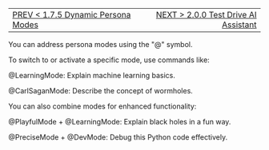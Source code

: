 <TABLE width="100%"><TR><TD align="left"><a href="‐-1.7.5-Dynamic-Persona-Modes.md">PREV < 1.7.5 Dynamic Persona Modes</a></TD><TD align="right"><a href="‐-2.0.0-Test-Drive-AI-Assistant.md">NEXT > 2.0.0 Test Drive AI Assistant</a></TD></TR></TABLE>

You can address persona modes using the "@" symbol.

To switch to or activate a specific mode, use commands like:

@LearningMode: Explain machine learning basics.

@CarlSaganMode: Describe the concept of wormholes.


You can also combine modes for enhanced functionality:

@PlayfulMode + @LearningMode: Explain black holes in a fun way.

@PreciseMode + @DevMode: Debug this Python code effectively.
